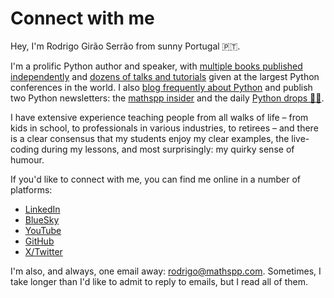 # Connect with me

Hey, I'm Rodrigo Girão Serrão from sunny Portugal 🇵🇹.

I'm a prolific Python author and speaker, with [multiple books published independently](https://mathspp.com/books) and [dozens of talks and tutorials](https://mathspp.com/talks) given at the largest Python conferences in the world. I also [blog frequently about Python](https://mathspp.com/blog) and publish two Python newsletters: the [mathspp insider](https://mathspp.com/insider) and the daily [Python drops 🐍💧](https://mathspp.com/drops).

I have extensive experience teaching people from all walks of life – from kids in school, to professionals in various industries, to retirees – and there is a clear consensus that my students enjoy my clear examples, the live-coding during my lessons, and most surprisingly: my quirky sense of humour.

If you'd like to connect with me, you can find me online in a number of platforms:

 - [LinkedIn](https://linkedin.com/in/rodrigo-girão-serrão)
 - [BlueSky](https://bsky.app/profile/mathspp.com)
 - [YouTube](https://youtube.com/@mathsppblog)
 - [GitHub](https://github.com/rodrigogiraoserrao)
 - [X/Twitter](https://x.com/mathsppblog)

I'm also, and always, one email away: [rodrigo@mathspp.com](mailto:rodrigo@mathspp.com).
Sometimes, I take longer than I'd like to admit to reply to emails, but I read all of them.
